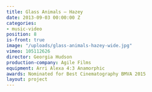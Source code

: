 ```yaml
---
title: Glass Animals — Hazey
date: 2013-09-03 00:00:00 Z
categories:
- music-video
position: 8
is-front: true
image: "/uploads/glass-animals-hazey-wide.jpg"
vimeo: 105112626
director: Georgia Hudson
production-company: Agile Films
equipment: Arri Alexa 4:3 Anamorphic
awards: Nominated for Best Cinematography BMVA 2015
layout: project
---
```


